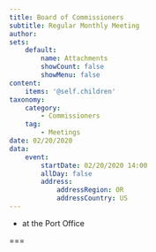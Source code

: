```yaml
---
title: Board of Commissioners
subtitle: Regular Monthly Meeting
author: 
sets:
    default:
        name: Attachments
        showCount: false
        showMenu: false
content:
    items: '@self.children'
taxonomy:
    category: 
        - Commissioners
    tag: 
        - Meetings
date: 02/20/2020
data:
    event:
        startDate: 02/20/2020 14:00
        allDay: false
        address:
            addressRegion: OR
            addressCountry: US
---
```


- at the Port Office

===
